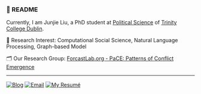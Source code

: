 ### 🫡 README

Currently, I am Junjie Liu, a PhD student at [Political Science](https://www.tcd.ie/Political_Science/) of [Trinity College Dublin](https://www.tcd.ie). 

🔭 Research Interest: Computational Social Science, Natural Language Processing, Graph-based Model

🗂️ Our Research Group: [ForcastLab.org - PaCE: Patterns of Conflict Emergence](https://www.forecastlab.org)

<hr>

<a href="https://blog.cklau.cc" target="_blank"><img align="center" alt="Blog" src="https://img.shields.io/badge/My%20Blog: 特倫蘇的日與夜-E97451"/></a>
<a href="mailto:" target="_blank"><img align="center" alt="Email" src="https://img.shields.io/badge/Mail Email: me [AT] cklau.cc-51C6E9"/></a>
<a href="https://terencelau-my.sharepoint.com/:b:/g/personal/terencelau_terencelau_onmicrosoft_com/ESH1R1joUSxOghfIGc1r9-UBL36zElJeNgYwazTSi7LNog?e=Ecmvdy" target="_blank"><img align="center" alt="My Resumé" src="https://img.shields.io/badge/My%20Resumé PDF -C6E951"/></a>

<!-- [![Anurag's github stats](https://github-readme-stats.vercel.app/api?username=TerenceLiu98)](https://github.com/anuraghazra/github-readme-stats) -->
